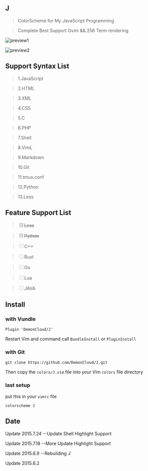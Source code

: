 ## J

> ColorScheme for My JavaScript Programming

> Complete Best Support Gvim && 256 Term rendering

<img src="http://7j1zwt.com1.z0.glb.clouddn.com/Screenshot%20from%202016-11-06%2016-18-25.png" alt="preview1"></img>

<img src="http://7j1zwt.com1.z0.glb.clouddn.com/Screenshot%20from%202016-11-06%2016-17-45.png" alt="preview2"></img>

## Support Syntax List

>	1.JavaScript

>	2.HTML

>	3.XML

>	4.CSS

>	5.C

>	6.PHP

>	7.Shell

>	8.VimL

>	9.Markdown

>	10.Git

>	11.tmux.conf

>	12.Python

>	13.Less

## Feature Support List

>	<del><input type="checkbox" disabled checked>Less</del>

>	<del><input type="checkbox" disabled checked>Python</del>

>	<input type="checkbox" disabled>C++

>	<input type="checkbox" disabled>Rust

>	<input type="checkbox" disabled>Go

>	<input type="checkbox" disabled>Lua

>	<input type="checkbox" disabled>JAVA

## Install

### with Vundle 

``Plugin 'DemonCloud/J'``

 Restart Vim and command call ``BundleInstall`` or ``PluginInstall``

### with Git 

``git clone https://github.com/DemonCloud/J.git``

 Then copy the ``colors/J.vim`` file into your Vim ``colors`` file directory

### last setup
 put this in your ``vimrc`` file

``colorscheme J``


## Date
Update  2015.7.24 --Update Shell Highlight Support

Update  2015.7.18 --More Update Highlight Support

Update  2015.6.9 --Rebuilding J

Update  2015.6.2

